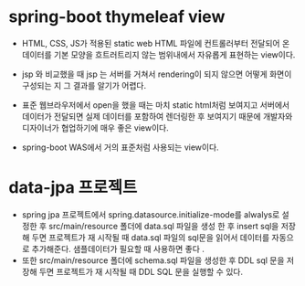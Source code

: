 # spring-boot thymeleaf view
* HTML, CSS, JS가 적용된 static web HTML 파일에 컨트롤러부터 전달되어 온 데이터를 
기본 모양을 흐트러트리지 않는 범위내에서 자유롭게 표현하는 view이다. 
* jsp 와 비교했을 때 jsp 는 서버를 거쳐서 rendering이 되지 않으면 어떻게 화면이
구성되는 지 그 결과를 알기가 어렵다. 
* 표준 웹브라우저에서 open을 했을 때는 마치 static html처럼 보여지고
  서버에서 데이터가 전달되면 실제 데이터를 포함하여 렌더링한 후 보여지기 때문에 
  개발자와 디자이너가 협업하기에 매우 좋은 view이다. 
  
 * spring-boot WAS에서 거의 표준처럼 사용되는 view이다. 
 
 # data-jpa 프로젝트
 * spring jpa 프로젝트에서 spring.datasource.initialize-mode를 alwalys로 설정한 후 
  src/main/resource 폴더에 data.sql 파일을 생성 한 후 insert sql을 저장해 두면 프로젝트가 재 시작될 때
  data.sql 파일의 sql문을 읽어서 데이터를 자동으로 추가해준다. 
  샘플데이터가 필요할 때 사용하면 좋다 .
 * 또한 src/main/resource 폴더에 schema.sql 파일을 생성한 후 DDL sql 문을 저장해 두면
 프로젝트가 재 시작될 때 DDL SQL 문을 실행할 수 있다.  
 